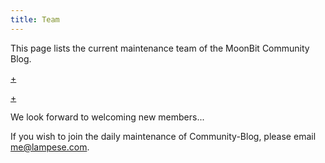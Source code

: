 ```yaml
---
title: Team
---
```


This page lists the current maintenance team of the MoonBit Community Blog.

[+](/team/leaders.md#:embed)

[+](/team/members.md#:embed)

We look forward to welcoming new members...

If you wish to join the daily maintenance of Community-Blog, please email me@lampese.com.
